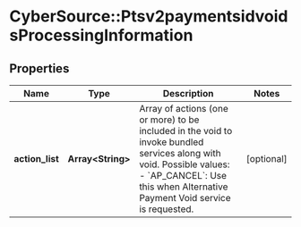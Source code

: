 # CyberSource::Ptsv2paymentsidvoidsProcessingInformation

## Properties
Name | Type | Description | Notes
------------ | ------------- | ------------- | -------------
**action_list** | **Array&lt;String&gt;** | Array of actions (one or more) to be included in the void to invoke bundled services along with void. Possible values: - &#x60;AP_CANCEL&#x60;: Use this when Alternative Payment Void service is requested.  | [optional] 


